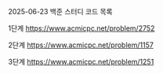 2025-06-23 백준 스터디 코드 목록

  1단계
  https://www.acmicpc.net/problem/2752
  
  2단계
  https://www.acmicpc.net/problem/1157
 
  3단계
  https://www.acmicpc.net/problem/1251

